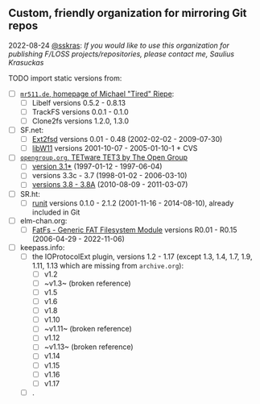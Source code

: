 ## Custom, friendly organization for mirroring Git repos

2022-08-24 [@sskras](https://github.com/sskras):
_If you would like to use this organization for publishing F/LOSS projects/repositories, please contact me, Saulius Krasuckas_

TODO import static versions from:

- [ ] [`mr511.de`, homepage of Michael "Tired" Riepe](https://web.archive.org/web/20180621172946/http://www.mr511.de/software/english.html):
  - [ ] Libelf versions 0.5.2 - 0.8.13
  - [ ] TrackFS versions 0.0.1 - 0.1.0
  - [ ] Clone2fs versions 1.2.0, 1.3.0
- [ ] SF.net:
  - [ ] [Ext2fsd](https://sourceforge.net/projects/ext2fsd/files/Ext2fsd/) versions 0.01 - 0.48 (2002-02-02 - 2009-07-30)
  - [ ] [libW11](https://sourceforge.net/p/libw11/code/) versions 2001-10-07 - 2005-01-10-1 + CVS
- [ ] [`opengroup.org`, TETware TET3 by The Open Group](https://www.opengroup.org/infosrv/TET3/)
  - [ ] [version 3.1*](http://tetworks.opengroup.org/downloads/38/software/index31.html) (1997-01-12 - 1997-06-04)
  - [ ] versions 3.3c - 3.7 (1998-01-02 - 2006-03-10)
  - [ ] [versions 3.8 - 3.8A](http://tetworks.opengroup.org/downloads/38/software/Sources/3.8/) (2010-08-09 - 2011-03-07)
- [ ] SR.ht:
  - [ ] [runit](https://git.sr.ht/~kaction/runit) versions 0.1.0 - 2.1.2 (2001-11-16 - 2014-08-10), already included in Git
- [ ] elm-chan.org:
  - [ ] [FatFs - Generic FAT Filesystem Module](http://elm-chan.org/fsw/ff/archives.html) versions R0.01 - R0.15 (2006-04-29 - 2022-11-06)
- [ ] keepass.info:
  - [ ] the IOProtocolExt plugin, versions 1.2 - 1.17 (except 1.3, 1.4, 1.7, 1.9, 1.11, 1.13 which are missing from `archive.org`):
    - [ ] v1.2
    - [ ] ~v1.3~ (broken reference)
    - [ ] v1.5
    - [ ] v1.6
    - [ ] v1.8
    - [ ] v1.10
    - [ ] ~v1.11~ (broken reference)
    - [ ] v1.12
    - [ ] ~v1.13~ (broken reference)
    - [ ] v1.14
    - [ ] v1.15
    - [ ] v1.16
    - [ ] v1.17
  - [ ] .
